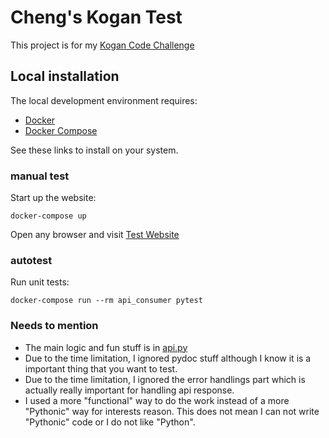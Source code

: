 # Cheng's Kogan Test

This project is for my [Kogan Code Challenge](https://kogan-recruitment.herokuapp.com/challenge/e7611d8085963218c6701087fadbe79c/)

## Local installation

The local development environment requires:

 - [Docker](https://docs.docker.com/)
 - [Docker Compose](https://docs.docker.com/compose/install/)

 See these links to install on your system.

### manual test

Start up the website:

    docker-compose up

Open any browser and visit [Test Website](http://127.0.0.1:4000/)

### autotest

Run unit tests:

    docker-compose run --rm api_consumer pytest

### Needs to mention

+ The main logic and fun stuff is in [api.py](https://github.com/s3341458/kogan_test/blob/master/flask_api_consumer/api.py)
+ Due to the time limitation, I ignored pydoc stuff although I know it is a important thing that you want to test.
+ Due to the time limitation, I ignored the error handlings part which is actually really important for handling api response.
+ I used a more "functional" way to do the work instead of a more "Pythonic" way for interests reason.
  This does not mean I can not write "Pythonic" code or I do not like "Python".
